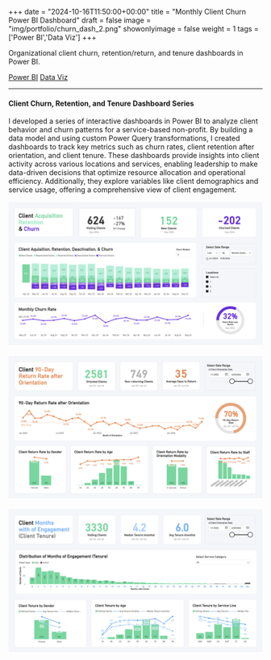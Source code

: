 +++
date = "2024-10-16T11:50:00+00:00"
title = "Monthly Client Churn Power BI Dashboard"
draft = false
image = "img/portfolio/churn_dash_2.png"
showonlyimage = false
weight = 1
tags = ['Power BI','Data Viz']
+++

Organizational client churn, retention/return, and tenure dashboards in Power BI.

<div class=Tags>
<span><a href="/tags/power-bi/">Power BI</a></span>
<span><a href="/tags/data-viz/">Data Viz</a></span>
</div>
<!--more-->
<hr>

#### Client Churn, Retention, and Tenure Dashboard Series

I developed a series of interactive dashboards in Power BI to analyze client behavior and churn patterns for a service-based non-profit. By building a data model and using custom Power Query transformations, I created dashboards to track key metrics such as churn rates, client retention after orientation, and client tenure. These dashboards provide insights into client activity across various locations and services, enabling leadership to make data-driven decisions that optimize resource allocation and operational efficiency. Additionally, they explore variables like client demographics and service usage, offering a comprehensive view of client engagement.

![Churn Dashboard](/img/portfolio/churn_dash_2.png)


![Retention Dashboard](/img/portfolio/return_dash_2.png)


![Tenure Dashboard](/img/portfolio/tenure_dash_2.png)